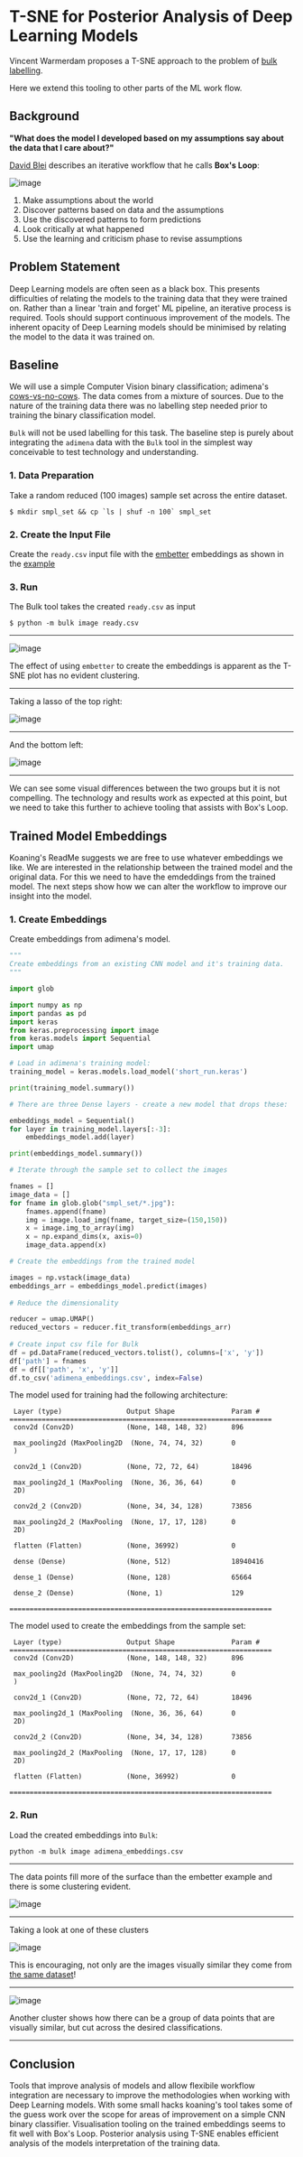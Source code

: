 # T-SNE for Posterior Analysis of Deep Learning Models

Vincent Warmerdam proposes a T-SNE approach to the problem of [bulk labelling](https://github.com/koaning/bulk?tab=readme-ov-file).

Here we extend this tooling to other parts of the ML work flow.

## Background


**"What does the model I developed based on my assumptions say about the data that I care about?"**

[David Blei](https://www.youtube.com/watch?v=DaqNNLidswA) describes an iterative workflow that he calls **Box's Loop**:

![image](box_cycle.png "Box Cycle")

1. Make assumptions about the world
2. Discover patterns based on data and the assumptions
3. Use the discovered patterns to form predictions
4. Look critically at what happened
5. Use the learning and criticism phase to revise assumptions

## Problem Statement

Deep Learning models are often seen as a black box. 
This presents difficulties of relating the models to the training data that they were trained on.
Rather than a linear 'train and forget' ML pipeline, an iterative process is required. Tools should support continuous improvement of the models. The inherent opacity of Deep Learning models
should be minimised by relating the model to the data it was trained on. 

## Baseline

We will use a simple Computer Vision binary classification; adimena's [cows-vs-no-cows](https://github.com/adimena/Cows-vs-no-cows). 
The data comes from a mixture of sources. Due to the nature of the training data there was no labelling step needed prior to training the binary classification model.

`Bulk` will not be used labelling for this task. The baseline step is purely about integrating the `adimena` data with the `Bulk` tool in the simplest way conceivable to test technology and understanding.  

### 1. Data Preparation 

Take a random reduced (100 images) sample set across the entire dataset.

```
$ mkdir smpl_set && cp `ls | shuf -n 100` smpl_set
```

### 2. Create the Input File

Create the `ready.csv` input file with the [embetter](https://github.com/koaning/embetter) embeddings as shown in the [example](https://github.com/koaning/bulk?tab=readme-ov-file#bulk-image)

### 3. Run

The Bulk tool takes the created `ready.csv` as input

```
$ python -m bulk image ready.csv
```

----

![image](embetter-tsne.png "Embetter T-SNE")

The effect of using `embetter` to create the embeddings is apparent as the T-SNE plot has no evident clustering.

----

Taking a lasso of the top right:

![image](embetter-top-right.png "Embetter Top Right T-SNE")

----

And the bottom left:

![image](embetter-bottom-left.png "Embetter Bottom Left T-SNE")

----

We can see some visual differences between the two groups but it is not compelling. 
The technology and results work as expected at this point, but we need to take this further to achieve tooling that assists with Box's Loop.

## Trained Model Embeddings

Koaning's ReadMe suggests we are free to use whatever embeddings we like.
We are interested in the relationship between the trained model and the original data.
For this we need to have the emdeddings from the trained model.
The next steps show how we can alter the workflow to improve our insight into the model. 

### 1. Create Embeddings

Create embeddings from adimena's model.

```python
"""                                                                                                                                                           
Create embeddings from an existing CNN model and it's training data.                                                                                          
"""

import glob

import numpy as np
import pandas as pd
import keras
from keras.preprocessing import image
from keras.models import Sequential
import umap

# Load in adimena's training model:                                                                                                                           
training_model = keras.models.load_model('short_run.keras')

print(training_model.summary())

# There are three Dense layers - create a new model that drops these:                                                                                         

embeddings_model = Sequential()
for layer in training_model.layers[:-3]:
    embeddings_model.add(layer)

print(embeddings_model.summary())

# Iterate through the sample set to collect the images                                                                                                        

fnames = []
image_data = []
for fname in glob.glob("smpl_set/*.jpg"):
    fnames.append(fname)
    img = image.load_img(fname, target_size=(150,150))
    x = image.img_to_array(img)
    x = np.expand_dims(x, axis=0)
    image_data.append(x)

# Create the embeddings from the trained model

images = np.vstack(image_data)
embeddings_arr = embeddings_model.predict(images)
 
# Reduce the dimensionality                                                                                                                                  

reducer = umap.UMAP()
reduced_vectors = reducer.fit_transform(embeddings_arr)
 
# Create input csv file for Bulk                                                                                                                              
df = pd.DataFrame(reduced_vectors.tolist(), columns=['x', 'y'])
df['path'] = fnames
df = df[['path', 'x', 'y']]
df.to_csv('adimena_embeddings.csv', index=False)
```

The model used for training had the following architecture:

```
 Layer (type)                Output Shape              Param #
=================================================================
 conv2d (Conv2D)             (None, 148, 148, 32)      896

 max_pooling2d (MaxPooling2D  (None, 74, 74, 32)       0 
 )

 conv2d_1 (Conv2D)           (None, 72, 72, 64)        18496

 max_pooling2d_1 (MaxPooling  (None, 36, 36, 64)       0 
 2D)

 conv2d_2 (Conv2D)           (None, 34, 34, 128)       73856

 max_pooling2d_2 (MaxPooling  (None, 17, 17, 128)      0
 2D)

 flatten (Flatten)           (None, 36992)             0

 dense (Dense)               (None, 512)               18940416

 dense_1 (Dense)             (None, 128)               65664

 dense_2 (Dense)             (None, 1)                 129

=================================================================
```

The model used to create the embeddings from the sample set:

```
 Layer (type)                Output Shape              Param #
=================================================================
 conv2d (Conv2D)             (None, 148, 148, 32)      896

 max_pooling2d (MaxPooling2D  (None, 74, 74, 32)       0
 )

 conv2d_1 (Conv2D)           (None, 72, 72, 64)        18496

 max_pooling2d_1 (MaxPooling  (None, 36, 36, 64)       0 
 2D)

 conv2d_2 (Conv2D)           (None, 34, 34, 128)       73856

 max_pooling2d_2 (MaxPooling  (None, 17, 17, 128)      0 
 2D)

 flatten (Flatten)           (None, 36992)             0 

=================================================================
```

### 2. Run

Load the created embeddings into `Bulk`:

```
python -m bulk image adimena_embeddings.csv
```

----

The data points fill more of the surface than the embetter example and there is some clustering evident.

![image](adimena-tsne.png "Adimena T-SNE")

----

Taking a look at one of these clusters

![image](kaggle-set-tsne.png "Kaggle Set T-SNE")

This is encouraging, not only are the images visually similar they come from [the same dataset](https://www.kaggle.com/datasets/sadhliroomyprime/cattle-weight-detection-model-dataset-12k)!

----


![image](adimena-green-tsne.png "Green T-SNE")

Another cluster shows how there can be a group of data points that are visually similar, but cut across the desired classifications.

----

## Conclusion

Tools that improve analysis of models and allow flexibile workflow integration are necessary to improve the methodologies when working with Deep Learning models.
With some small hacks koaning's tool takes some of the guess work over the scope for areas of improvement on a simple CNN binary classifier. Visualisation tooling on the trained embeddings seems to fit well with Box's Loop. Posterior analysis using T-SNE enables efficient analysis of the models interpretation of the training data.
